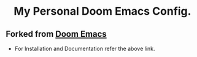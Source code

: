 <div align="center">

# My Personal Doom Emacs Config.

</div>

## Forked from [Doom Emacs](https://github.com/doomemacs/doomemacs)

* For Installation and Documentation refer the above link.
